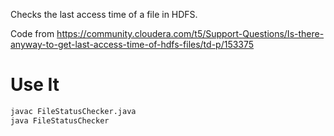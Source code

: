 Checks the last access time of a file in HDFS.

Code from https://community.cloudera.com/t5/Support-Questions/Is-there-anyway-to-get-last-access-time-of-hdfs-files/td-p/153375

# Use It

```bash
javac FileStatusChecker.java
java FileStatusChecker
```

